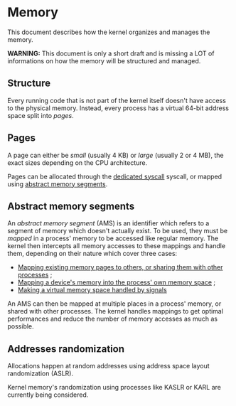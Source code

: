 # Memory

This document describes how the kernel organizes and manages the memory.

**WARNING:** This document is only a short draft and is missing a LOT of informations on how the memory will be structured and managed.

## Structure

Every running code that is not part of the kernel itself doesn't have access to the physical memory. Instead, every process has a virtual 64-bit address space split into _pages_.

## Pages

A page can either be _small_ (usually 4 KB) or _large_ (usually 2 or 4 MB), the exact sizes depending on the CPU architecture.

Pages can be allocated through the [dedicated syscall](syscalls.md#0x30-mem_alloc) syscall, or mapped using [abstract memory segments](#abstract-memory-segments).

## Abstract memory segments

An _abstract memory segment_ (AMS) is an identifier which refers to a segment of memory which doesn't actually exist. To be used, they must be _mapped_ in a process' memory to be accessed like regular memory. The kernel then intercepts all memory accesses to these mappings and handle them, depending on their nature which cover three cases:

- [Mapping existing memory pages to others, or sharing them with other processes](syscalls.md#0x40-virt_mem_ams) ;
- [Mapping a device's memory into the process' own memory space](syscalls.md#0x73-device_ams) ;
- [Making a virtual memory space handled by signals](syscalls.md#0x41-backed_ams)

An AMS can then be mapped at multiple places in a process' memory, or shared with other processes. The kernel handles mappings to get optimal performances and reduce the number of memory accesses as much as possible.

## Addresses randomization

Allocations happen at random addresses using address space layout randomization (ASLR).

Kernel memory's randomization using processes like KASLR or KARL are currently being considered.
